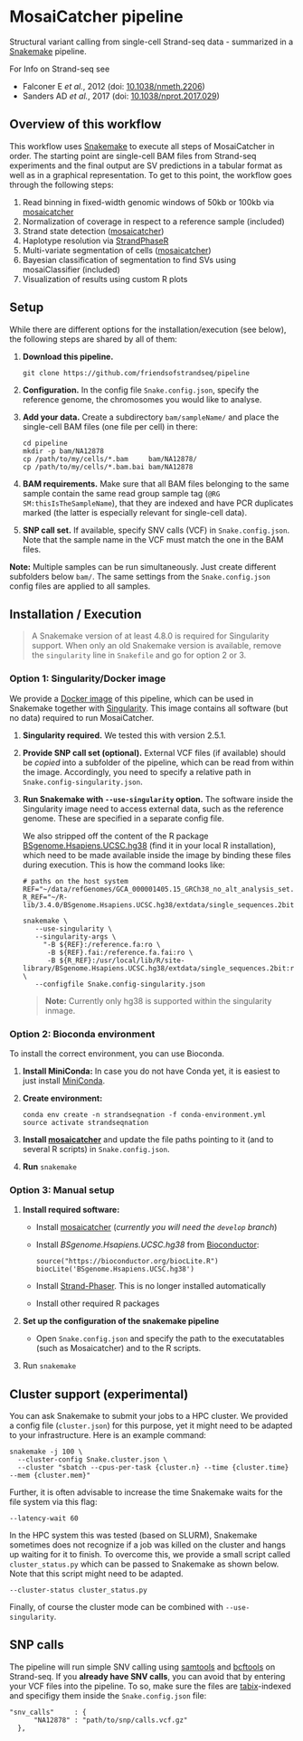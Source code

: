 # MosaiCatcher pipeline

Structural variant calling from single-cell Strand-seq data - summarized in a [Snakemake](https://bitbucket.org/snakemake/snakemake) pipeline.

For Info on Strand-seq see

* Falconer E *et al.*, 2012 (doi: [10.1038/nmeth.2206](https://doi.org/10.1038/nmeth.2206))
* Sanders AD *et al.*, 2017 (doi: [10.1038/nprot.2017.029](https://doi.org/10.1038/nprot.2017.029))



## Overview of this workflow

This workflow uses [Snakemake](https://bitbucket.org/snakemake/snakemake) to
execute all steps of MosaiCatcher in order. The starting point are single-cell
BAM files from Strand-seq experiments and the final output are SV predictions in
a tabular format as well as in a graphical representation. To get to this point,
the workflow goes through the following steps:

  1. Read binning in fixed-width genomic windows of 50kb or 100kb via [mosaicatcher](https://github.com/friendsofstrandseq/mosaicatcher)
  2. Normalization of coverage in respect to a reference sample (included)
  3. Strand state detection ([mosaicatcher](https://github.com/friendsofstrandseq/mosaicatcher))
  4. Haplotype resolution via [StrandPhaseR](https://github.com/daewoooo/StrandPhaseR)
  5. Multi-variate segmentation of cells ([mosaicatcher](https://github.com/friendsofstrandseq/mosaicatcher))
  6. Bayesian classification of segmentation to find SVs using mosaiClassifier (included)
  7. Visualization of results using custom R plots


## Setup

While there are different options for the installation/execution (see below),
the following steps are shared by all of them:

1. **Download this pipeline.**

   ```
   git clone https://github.com/friendsofstrandseq/pipeline
   ```

2. **Configuration.** In the config file `Snake.config.json`, specify the reference genome,
   the chromosomes you would like to analyse.

3. **Add your data.** Create a subdirectory `bam/sampleName/`	and place the single-cell BAM files (one file per cell) in there:

   ```
   cd pipeline
   mkdir -p bam/NA12878
   cp /path/to/my/cells/*.bam     bam/NA12878/
   cp /path/to/my/cells/*.bam.bai bam/NA12878
   ```

4. **BAM requirements.** Make sure that all BAM files belonging to the same sample
   contain the same read group sample tag (`@RG SM:thisIsTheSampleName`), that they
   are indexed and have PCR duplicates marked (the latter is especially relevant for
   single-cell data).

5. **SNP call set.** If available, specify SNV calls (VCF) in `Snake.config.json`.
   Note that the sample name in the VCF must match the one in the BAM files.

**Note:** Multiple samples can be run simultaneously. Just create different subfolders
below `bam/`. The same settings from the `Snake.config.json` config files are
applied to all samples.



## Installation / Execution

> A Snakemake version of at least 4.8.0 is required for Singularity support.
> When only an old Snakemake version is available, remove the `singularity`
> line in `Snakefile` and go for option 2 or 3.

### Option 1: Singularity/Docker image

We provide a [Docker image](https://hub.docker.com/r/smei/mosaicatcher-pipeline/)
of this pipeline, which can be used in Snakemake together with
[Singularity](https://singularity.lbl.gov/). This image contains all software
(but no data) required to run MosaiCatcher.

  1. **Singularity required.** We tested this with version 2.5.1.

  2. **Provide SNP call set (optional).** External VCF files (if available) should be
     *copied* into a subfolder of the pipeline, which can be read from within the image.
     Accordingly, you need to specify a relative path in `Snake.config-singularity.json`.

  3. **Run Snakemake with `--use-singularity` option.** The software inside the
     Singularity image need to access external data, such as the reference genome.
     These are specified in a separate config file.

     We also stripped off the content of the R package
     [BSgenome.Hsapiens.UCSC.hg38](http://www.bioconductor.org/packages/release/data/annotation/html/BSgenome.Hsapiens.UCSC.hg38.html)
     (find it in your local R installation), which need to be made available inside
     the image by binding these files during execution.
     This is how the command looks like:

     ```
     # paths on the host system
     REF="~/data/refGenomes/GCA_000001405.15_GRCh38_no_alt_analysis_set.fna"
     R_REF="~/R-lib/3.4.0/BSgenome.Hsapiens.UCSC.hg38/extdata/single_sequences.2bit"

     snakemake \
        --use-singularity \
        --singularity-args \
          "-B ${REF}:/reference.fa:ro \
           -B ${REF}.fai:/reference.fa.fai:ro \
           -B ${R_REF}:/usr/local/lib/R/site-library/BSgenome.Hsapiens.UCSC.hg38/extdata/single_sequences.2bit:ro" \
        --configfile Snake.config-singularity.json
     ```

     > **Note:** Currently only hg38 is supported within the singularity inmage.



### Option 2: Bioconda environment

To install the correct environment, you can use Bioconda.

1. **Install MiniConda:**
In case you do not have Conda yet, it is easiest to just install
[MiniConda](https://conda.io/miniconda.html).

2. **Create environment:**

	```
	conda env create -n strandseqnation -f conda-environment.yml
	source activate strandseqnation
	```

3. **Install [mosaicatcher](https://github.com/friendsofstrandseq/mosaicatcher)**
 and update the file paths pointing to it (and to several R scripts) in
 `Snake.config.json`.

4. **Run** `snakemake`



### Option 3: Manual setup

1. **Install required software:**

    * Install [mosaicatcher](https://github.com/friendsofstrandseq/mosaicatcher)
      (*currently you will need the `develop` branch*)
    * Install *BSgenome.Hsapiens.UCSC.hg38* from [Bioconductor](http://www.bioconductor.org/packages/release/data/annotation/html/BSgenome.Hsapiens.UCSC.hg38.html):

      ```
      source("https://bioconductor.org/biocLite.R")
      biocLite('BSgenome.Hsapiens.UCSC.hg38')
      ```

    * Install [Strand-Phaser](https://github.com/daewoooo/StrandPhaseR).
      This is no longer installed automatically
    * Install other required R packages

2. **Set up the configuration of the snakemake pipeline**

	* Open `Snake.config.json` and specify the path to the executatables
	  (such as Mosaicatcher) and to the R scripts.

3. Run `snakemake`


## Cluster support (experimental)

You can ask Snakemake to submit your jobs to a HPC cluster. We provided a config
file (`cluster.json`) for this purpose, yet it might need to be adapted to your
infrastructure. Here is an example command:

  ```
  snakemake -j 100 \
    --cluster-config Snake.cluster.json \
    --cluster "sbatch --cpus-per-task {cluster.n} --time {cluster.time} --mem {cluster.mem}"
  ```
  
  Further, it is often advisable to increase the time Snakemake waits for the
  file system via this flag:
  
  ```
  --latency-wait 60
  ```

  In the HPC system this was tested (based on SLURM), Snakemake sometimes does not
  recognize if a job was killed on the cluster and hangs up waiting for it to finish.
  To overcome this, we provide a small script called `cluster_status.py` which can
  be passed to Snakemake as shown below. Note that this script might need to be adapted.

  ```
  --cluster-status cluster_status.py
  ```

  Finally, of course the cluster mode can be combined with `--use-singularity`.


## SNP calls

  The pipeline will run simple SNV calling using [samtools](https://github.com/samtools/samtools) and [bcftools](https://github.com/samtools/bcftools) on Strand-seq. If you **already have
  SNV calls**, you can avoid that by entering your VCF files into the pipeline.
  To so, make sure the files are [tabix](https://github.com/samtools/tabix)-indexed
  and specifigy them inside the `Snake.config.json` file:
  ```
  "snv_calls"     : {
        "NA12878" : "path/to/snp/calls.vcf.gz"
    },
  ```
